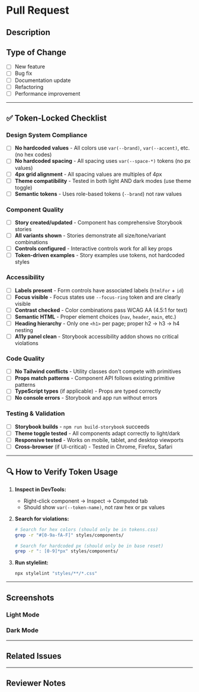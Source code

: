 # Pull Request

## Description

<!-- Describe what this PR changes and why -->

## Type of Change

- [ ] New feature
- [ ] Bug fix
- [ ] Documentation update
- [ ] Refactoring
- [ ] Performance improvement

---

## ✅ Token-Locked Checklist

### Design System Compliance

- [ ] **No hardcoded values** - All colors use `var(--brand)`, `var(--accent)`, etc. (no hex codes)
- [ ] **No hardcoded spacing** - All spacing uses `var(--space-*)` tokens (no px values)
- [ ] **4px grid alignment** - All spacing values are multiples of 4px
- [ ] **Theme compatibility** - Tested in both light AND dark modes (use theme toggle)
- [ ] **Semantic tokens** - Uses role-based tokens (`--brand`) not raw values

### Component Quality

- [ ] **Story created/updated** - Component has comprehensive Storybook stories
- [ ] **All variants shown** - Stories demonstrate all size/tone/variant combinations
- [ ] **Controls configured** - Interactive controls work for all key props
- [ ] **Token-driven examples** - Story examples use tokens, not hardcoded styles

### Accessibility

- [ ] **Labels present** - Form controls have associated labels (`htmlFor` + `id`)
- [ ] **Focus visible** - Focus states use `--focus-ring` token and are clearly visible
- [ ] **Contrast checked** - Color combinations pass WCAG AA (4.5:1 for text)
- [ ] **Semantic HTML** - Proper element choices (`nav`, `header`, `main`, etc.)
- [ ] **Heading hierarchy** - Only one `<h1>` per page; proper h2 → h3 → h4 nesting
- [ ] **A11y panel clean** - Storybook accessibility addon shows no critical violations

### Code Quality

- [ ] **No Tailwind conflicts** - Utility classes don't compete with primitives
- [ ] **Props match patterns** - Component API follows existing primitive patterns
- [ ] **TypeScript types** (if applicable) - Props are typed correctly
- [ ] **No console errors** - Storybook and app run without errors

### Testing & Validation

- [ ] **Storybook builds** - `npm run build-storybook` succeeds
- [ ] **Theme toggle tested** - All components adapt correctly to light/dark
- [ ] **Responsive tested** - Works on mobile, tablet, and desktop viewports
- [ ] **Cross-browser** (if UI-critical) - Tested in Chrome, Firefox, Safari

---

## 🔍 How to Verify Token Usage

1. **Inspect in DevTools:**
   - Right-click component → Inspect → Computed tab
   - Should show `var(--token-name)`, not raw hex or px values

2. **Search for violations:**
   ```bash
   # Search for hex colors (should only be in tokens.css)
   grep -r "#[0-9a-fA-F]" styles/components/

   # Search for hardcoded px (should only be in base reset)
   grep -r ": [0-9]*px" styles/components/
   ```

3. **Run stylelint:**
   ```bash
   npx stylelint "styles/**/*.css"
   ```

---

## Screenshots

<!-- Add screenshots of the component in light and dark modes -->

### Light Mode
<!-- Screenshot here -->

### Dark Mode
<!-- Screenshot here -->

---

## Related Issues

<!-- Link to related issues: Closes #123 -->

---

## Reviewer Notes

<!-- Any specific areas you want reviewers to focus on? -->
